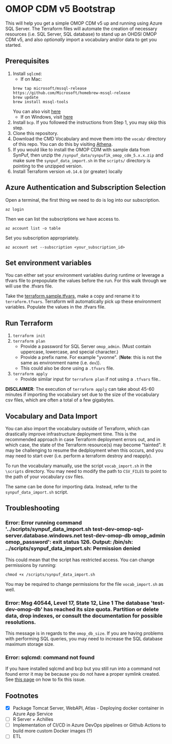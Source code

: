 # OMOP CDM v5 Bootstrap

This will help you get a simple OMOP CDM v5 up and running using Azure SQL Server. The Terraform files will automate the creation of necessary resources (i.e. SQL Server, SQL database) to stand up an OHDSI OMOP CDM v5, and also _optionally_ import a vocabulary and/or data to get you started.

## Prerequisites

1. Install `sqlcmd`:
    - If on Mac:
    ```
    brew tap microsoft/mssql-release https://github.com/Microsoft/homebrew-mssql-release
    brew update
    brew install mssql-tools
    ```
    You can also visit [here](https://docs.microsoft.com/en-us/sql/linux/sql-server-linux-setup-tools?view=sql-server-ver15#macos)
    - If on Windows, visit [here](https://docs.microsoft.com/en-us/sql/tools/sqlcmd-utility?view=sql-server-ver15)
2. Install `bcp`. If you followed the instructions from Step 1, you may skip this step.
3. Clone this repository.
4. Download the CMD Vocabulary and move them into the `vocab/` directory of this repo. You can do this by visiting [Athena](https://athena.ohdsi.org/).
5. If you would like to install the OMOP CDM with sample data from SynPuf, then unzip the `/synpuf_data/synpuf1k_omop_cdm_5.x.x.zip` and make sure the `synpuf_data_import.sh` in the `scripts/` directory is pointing to the unzipped version.
6. Install Terraform version `v0.14.6` (or greater) locally

## Azure Authentication and Subscription Selection

Open a terminal, the first thing we need to do is log into our subscription.

```
az login
```
Then we can list the subscriptions we have access to.
```
az account list -o table
```

Set you subscription appropriately.
```
az account set --subscription <your_subscription_id>
```

## Set environment variables

You can either set your environment variables during runtime or leverage a tfvars file to prepopulate the values before the run. For this walk through we will use the
.tfvars file.

Take the [terraform.sample.tfvars](terraform/terraform.sample.tfvars), make a copy and rename it to `terraform.tfvars`. Terraform will automatically pick up these environment variables. Populate the values in the .tfvars file.

## Run Terraform

1. `terraform init`
2. `terraform plan`
    - Provide a password for SQL Server `omop_admin`. (Must contain uppercase, lowercase, and special character.)
    - Provide a prefix name. For example "yvonne". (**Note**: this is not the same as environment name (i.e. `dev`)).
    - This could also be done using a `.tfvars` file.
3. `terraform apply`
    - Provide similar input for `terraform plan` if not using a `.tfvars` file..

**DISCLAIMER**: The execution of `terraform apply` can take about 45-60 minutes if importing the vocabulary set due to the size of the vocabulary csv files, which are often a total of a few gigabytes.

## Vocabulary and Data Import

You can also import the vocabulary outside of Terraform, which can drastically improve infrastructure deployment time. This is the recommended approach in case Terraform deployment errors out, and in which case, the state of the Terraform resource(s) may become "tainted". It may be challenging to resume the dedployment when this occurs, and you may need to start over (i.e. perform a terraform destroy and reapply).

To run the vocabulary manually, use the script `vocab_import.sh` in the `\scripts` directory. You may need to modify the path to `CSV_FILES` to point to the path of your vocabulary csv files.

The same can be done for importing data. Instead, refer to the `synpuf_data_import.sh` script.

## Troubleshooting

### Error: Error running command '../scripts/synpuf_data_import.sh test-dev-omop-sql-server.database.windows.net test-dev-omop-db omop_admin omop_password': exit status 126. Output: /bin/sh: ../scripts/synpuf_data_import.sh: Permission denied

This could mean that the script has restricted access. You can change permissions by running:

```
chmod +x /scripts/synpuf_data_import.sh
```

You may be required to change permissions for the file `vocab_import.sh` as well.

### Error: Msg 40544, Level 17, State 12, Line 1 The database 'test-dev-omop-db' has reached its size quota. Partition or delete data, drop indexes, or consult the documentation for possible resolutions.

This message is in regards to the `omop_db_size`. If you are having problems with performing SQL queries, you may need to increase the SQL database maximum storage size.

### Error: sqlcmd: command not found

If you have installed sqlcmd and bcp but you still run into a command not found error it may be because you do not have a proper symlink created. See [this page](https://sqlserveronlinuxbackup.com/sqlcmd-command-not-found-ubuntu/) on how to fix this issue.

## Footnotes

- [x] Package Tomcat Server, WebAPI, Atlas - Deploying docker container in Azure App Service
- [ ] R Server + Achilles
- [ ] Implementation of CI/CD in Azure DevOps pipelines or Github Actions to build more custom Docker images (?)
- [ ] ETL
